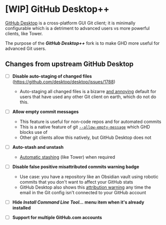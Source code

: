 # [WIP] GitHub Desktop++

[GitHub Desktop][0] is a cross-platform GUI Git client; it is minimally configurable which is a detriment to advanced users vs more powerful clients, like Tower.

The purpose of the **_GitHub Desktop++_** fork is to make GHD more useful for advanced Git users.

## Changes from upstream GitHub Desktop

- [ ] **Disable auto-staging of changed files** (https://github.com/desktop/desktop/issues/1788)
  - Auto-staging all changed files is a bizarre [and annoying][1] default for users that have used any other Git client on earth, which do not do this.

- [ ] **Allow empty commit messages**
  - This feature is useful for non-code repos and for automated commits
  - This is a native feature of git [`--allow-empty-message`][2] which GHD blocks use of
  - Other git clients allow this natively, but GitHub Desktop does not

- [ ] **Auto-stash and unstash**
  - [Automatic stashing][3] (like Tower) when required

- [ ] **Disable false positive misattributed commits warning badge**
  - Use case: you have a repository like an Obsidian vault using robotic commits that you don't want to affect your GitHub stats
  - GitHub Desktop also shows this [attribution warning][4] any time the email in the Git config isn't connected to your GitHub account

- [ ] **Hide *Install Command Line Tool...* menu item when it's already installed**

- [ ] **Support for multiple GitHub.com accounts**

[0]: https://github.com/desktop/desktop
[1]: https://github.com/Microsoft/vscode/issues/26185
[2]: https://git-scm.com/docs/git-commit#Documentation/git-commit.txt---allow-empty-message
[3]: https://www.git-tower.com/help/guides/working-copy/stash/mac
[4]: https://docs.github.com/en/pull-requests/committing-changes-to-your-project/troubleshooting-commits/why-are-my-commits-linked-to-the-wrong-user

